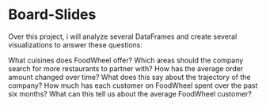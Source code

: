 # Board-Slides
Over this project, i will analyze several DataFrames and create several visualizations to answer these questions:

What cuisines does FoodWheel offer? 
Which areas should the company search for more restaurants to partner with?
How has the average order amount changed over time? What does this say about the trajectory of the company?
How much has each customer on FoodWheel spent over the past six months? 
What can this tell us about the average FoodWheel customer?

